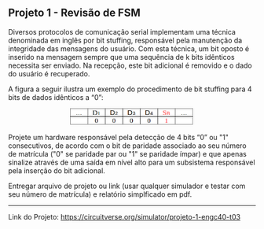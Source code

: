 ## Projeto 1 - Revisão de FSM

Diversos protocolos de comunicação serial implementam uma técnica denominada em inglês por bit stuffing, responsável pela manutenção da integridade das mensagens do usuário. Com esta técnica, um bit oposto é inserido na mensagem sempre que uma sequência de k bits idênticos necessita ser enviado. Na recepção, este bit adicional é removido e o dado do usuário é recuperado.

A figura a seguir ilustra um exemplo do procedimento de bit stuffing para 4 bits de dados idênticos a “0”:

<p align="center">
  <img src="image.png" width="50%">
</p>

Projete um hardware responsável pela detecção de 4 bits “0” ou "1" consecutivos, de acordo com o bit de paridade associado ao seu número de matrícula ("0" se paridade par ou "1" se paridade ímpar) e que apenas sinalize através de uma saı́da em nı́vel alto para um subsistema responsável pela inserção do bit adicional.

Entregar arquivo de projeto ou link (usar qualquer simulador e testar com seu número de matrícula) e relatório simplficado em pdf.


---

Link do Projeto: https://circuitverse.org/simulator/projeto-1-engc40-t03
